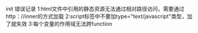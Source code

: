 init
错误记录
1:html文件中引用的静态资源无法通过相对路径访问，需要通过http：//inner的方式加载
2:script标签中不要加type="text/javascript"类型，加了就失效
3:每个变量的作用域无法跨function
